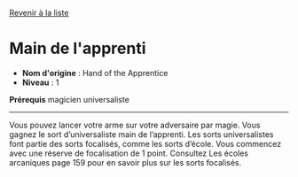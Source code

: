[Revenir à la liste](list.md)

# Main de l'apprenti

 * **Nom d'origine** : Hand of the Apprentice
 * **Niveau** : 1


<p><strong>Prérequis</strong> magicien universaliste</p>
<hr>
<p>Vous pouvez lancer votre arme sur votre adversaire par magie. Vous gagnez le sort d’universaliste main de l’apprenti. Les sorts universalistes font partie des sorts focalisés, comme les sorts d’école. Vous commencez avec une réserve de focalisation de 1 point. Consultez Les écoles arcaniques page 159 pour en savoir plus sur les sorts focalisés.</p>